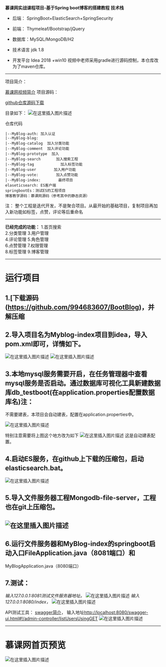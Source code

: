 **慕课网实战课程项目-基于Spring boot博客的搭建教程**
**技术栈**
 * 后端： SpringBoot+ElasticSearch+SpringSecurity

 * 前端： Thymeleaf/Bootstrap/jQuery
 * 数据库：MySQL/MongoDB/H2
 * 技术语言 jdk 1.8
 * 开发平台 Idea 2018 +win10
 视频中老师采用gradle进行源码控制，本仓库改为了maven仓库。
 ------
项目简介：

[慕课网视频简介](https://coding.imooc.com/class/125.html)
项目源码：

[github仓库源码下载](https://github.com/994683607/BootBlog)

目录如下：
![在这里插入图片描述](https://img-blog.csdnimg.cn/20181120195552456.png?x-oss-process=image/watermark,type_ZmFuZ3poZW5naGVpdGk,shadow_10,text_aHR0cHM6Ly9ibG9nLmNzZG4ubmV0L3FxXzM1MTgwOTcz,size_16,color_FFFFFF,t_70)

仓库代码

```
|--MyBlog-auth: 加入认证
|--MyBlog-blog: 
|--MyBlog-catalog  加入分类功能
|--MyBlog-comment  加入评论功能
|--MyBlog-prototype  加入
|--MyBlog-search       加入搜索工程
|--MyBlog-tag            加入标签功能
|--MyBlog-user        加入用户功能
|--MyBlog-vote:        加入点赞功能
|--MyBlog-index:        最终项目
elaseticsearch: ES客户端
springbootEs：测试ES的工程项目
博客教学源码：慕课网源码（参考其中的静态资源）
```
注： 整个工程是迭代开发，不是聚合项目。从最开始的基础项目，复制项目再加入新功能如标签，点赞，评论等后重命名

-----
**已经完成的功能：**
1.首页搜索      
2.分类管理
3.用户管理      
4.评论管理
5.角色管理      
6.点赞管理
7.权限管理     
8.标签管理
9.博客管理     

-------
#  运行项目
## 1.[下载源码(https://github.com/994683607/BootBlog)，并解压缩

## 2.导入项目名为Myblog-index项目到idea，导入pom.xml即可，详情如下。

![在这里插入图片描述](https://img-blog.csdnimg.cn/20181120200709371.png?x-oss-process=image/watermark,type_ZmFuZ3poZW5naGVpdGk,shadow_10,text_aHR0cHM6Ly9ibG9nLmNzZG4ubmV0L3FxXzM1MTgwOTcz,size_16,color_FFFFFF,t_70)
![在这里插入图片描述](https://img-blog.csdnimg.cn/20181120200728967.png?x-oss-process=image/watermark,type_ZmFuZ3poZW5naGVpdGk,shadow_10,text_aHR0cHM6Ly9ibG9nLmNzZG4ubmV0L3FxXzM1MTgwOTcz,size_16,color_FFFFFF,t_70)

## 3.本地mysql服务需要开启，在任务管理器中查看mysql服务是否启动。通过数据库可视化工具新建数据库db_testboot(在application.properties配置数据库名)注：
不需要建表，本项目会自动建表，配置在application.properties中。

![在这里插入图片描述](https://img-blog.csdnimg.cn/20181120201023662.png)

特别注意需要将上图这个地方改为如下
![在这里插入图片描述](https://img-blog.csdnimg.cn/20181120201119423.png)
这是自动建表配置。
## 4.启动ES服务，在github上下载的压缩包，启动elasticsearch.bat。
![在这里插入图片描述](https://img-blog.csdnimg.cn/20181120201219767.png?x-oss-process=image/watermark,type_ZmFuZ3poZW5naGVpdGk,shadow_10,text_aHR0cHM6Ly9ibG9nLmNzZG4ubmV0L3FxXzM1MTgwOTcz,size_16,color_FFFFFF,t_70)

## 5.导入文件服务器工程Mongodb-file-server，工程也在git上压缩包。
![在这里插入图片描述](https://img-blog.csdnimg.cn/20181120201319813.png)
------
## 6.运行文件服务器和MyBlog-index的springboot启动入口FileApplication.java（8081端口）和
MyBlogApplication.java（8080端口）
## 7.测试：
*输入127.0.0.1:8081测试文件服务器地址。*
![在这里插入图片描述](https://img-blog.csdnimg.cn/20181120201823452.png?x-oss-process=image/watermark,type_ZmFuZ3poZW5naGVpdGk,shadow_10,text_aHR0cHM6Ly9ibG9nLmNzZG4ubmV0L3FxXzM1MTgwOTcz,size_16,color_FFFFFF,t_70)
*输入127.0.0.1:8080/index，*
![在这里插入图片描述](https://img-blog.csdnimg.cn/201811202028369.png?x-oss-process=image/watermark,type_ZmFuZ3poZW5naGVpdGk,shadow_10,text_aHR0cHM6Ly9ibG9nLmNzZG4ubmV0L3FxXzM1MTgwOTcz,size_16,color_FFFFFF,t_70)

API测试工具：
[swagger简介](https://blog.csdn.net/qq_35180973/article/details/84191759)，
输入地址[http://localhost:8080/swagger-ui.html#!/admin-controller/listUsersUsingGET](http://localhost:8080/swagger-ui.html#!/admin-controller/listUsersUsingGET)
![在这里插入图片描述](https://img-blog.csdnimg.cn/20181120203048824.png?x-oss-process=image/watermark,type_ZmFuZ3poZW5naGVpdGk,shadow_10,text_aHR0cHM6Ly9ibG9nLmNzZG4ubmV0L3FxXzM1MTgwOTcz,size_16,color_FFFFFF,t_70)


-----

# 慕课网首页预览              
![在这里插入图片描述](https://img-blog.csdnimg.cn/20181120200138673.png?x-oss-process=image/watermark,type_ZmFuZ3poZW5naGVpdGk,shadow_10,text_aHR0cHM6Ly9ibG9nLmNzZG4ubmV0L3FxXzM1MTgwOTcz,size_16,color_FFFFFF,t_70)
